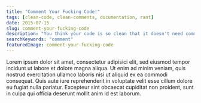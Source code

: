 ```yaml
---
title: "Comment Your Fucking Code!"
tags: [clean-code, clean-comments, documentation, rant]
date: 2015-07-15
slug: comment-your-fucking-code
description: "You think your code is so clean that it doesn't need comments? Then this rant is just for you!"
searchKeywords: "comment"
featuredImage: comment-your-fucking-code
---
```


Lorem ipsum dolor sit amet, consectetur adipisici elit, sed eiusmod tempor incidunt ut labore et dolore magna aliqua.
Ut enim ad minim veniam, quis nostrud exercitation ullamco laboris nisi ut aliquid ex ea commodi consequat.
Quis aute iure reprehenderit in voluptate velit esse cillum dolore eu fugiat nulla pariatur.
Excepteur sint obcaecat cupiditat non proident, sunt in culpa qui officia deserunt mollit anim id est laborum.